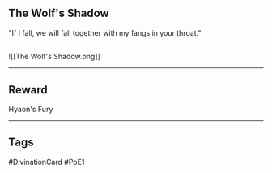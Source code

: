 ## The Wolf's Shadow
"If I fall, we will fall together with my fangs in your throat."
## 
![[The Wolf's Shadow.png]]

---
## Reward
Hyaon's Fury

---
## Tags
#DivinationCard
#PoE1